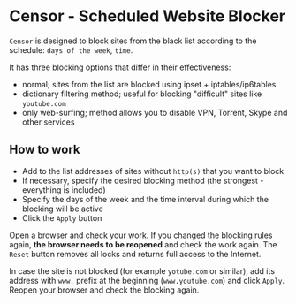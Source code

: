 # Censor - Scheduled Website Blocker

`Censor` is designed to block sites from the black list according to the schedule: `days of the week`, `time`.

It has three blocking options that differ in their effectiveness:
+ normal; sites from the list are blocked using ipset + iptables/ip6tables
+ dictionary filtering method; useful for blocking "difficult" sites like `youtube.com`
+ only web-surfing; method allows you to disable VPN, Torrent, Skype and other services

How to work
--
+ Add to the list addresses of sites without `http(s)` that you want to block
+ If necessary, specify the desired blocking method (the strongest - everything is included)
+ Specify the days of the week and the time interval during which the blocking will be active
+ Click the `Apply` button

Open a browser and check your work. If you changed the blocking rules again, **the browser needs to be reopened** and check the work again. The `Reset` button removes all locks and returns full access to the Internet.

In case the site is not blocked (for example `yotube.com` or similar), add its address with `www.` prefix at the beginning (`www.youtube.com`) and click `Apply`. Reopen your browser and check the blocking again.
